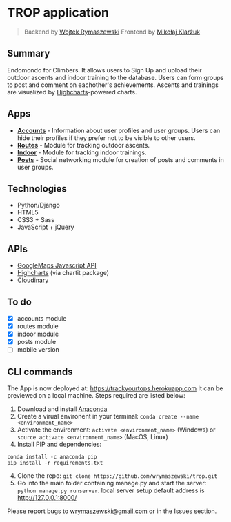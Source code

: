 # TROP application

> Backend by [Wojtek Rymaszewski](https://github.com/wrymaszewski)
> Frontend by [Mikołaj Klarżuk](https://github.com/daxtersky)

## Summary

Endomondo for Climbers. It allows users to Sign Up and upload their outdoor ascents and indoor training to the database. Users can form groups to post and comment on eachother's achievements. Ascents and trainings are visualized by [Highcharts](https://www.highcharts.com)-powered charts.

## Apps
- [**Accounts**](accounts/) - Information about user profiles and user groups. Users can hide their profiles if they prefer not to be visible to other users.
- [**Routes**](routes/) - Module for tracking outdoor ascents.
- [**Indoor**](indoor/) - Module for tracking indoor trainings.
- [**Posts**](posts/) - Social networking module for creation of posts and comments in user groups.

## Technologies

- Python/Django
- HTML5
- CSS3 + Sass
- JavaScript + jQuery

## APIs
 - [GoogleMaps Javascript API](https://developers.google.com/maps)
 - [Highcharts](https://www.highcharts.com) (via chartit package)
 - [Cloudinary](https://cloudinary.com/)

## To do

- [x] accounts module
- [x] routes module
- [x] indoor module
- [x] posts module
- [ ] mobile version

## CLI commands
 The App is now deployed at: https://trackyourtops.herokuapp.com
  It can be previewed on a local machine. Steps required are listed below:
  1. Download and install [Anaconda](https://www.anaconda.com/download/#linux)
  2. Create a virual environent in your terminal: `conda create --name <environment_name>`
  2. Activate the environment: `activate <environment_name>` (Windows) or `source activate <environment_name>` (MacOS, Linux)
  3. Install PIP and dependencies:
  ```
  conda install -c anaconda pip
  pip install -r requirements.txt
  ```
  4. Clone the repo: `git clone https://github.com/wrymaszewski/trop.git`
  5. Go into the main folder containing manage.py and start the server: `python manage.py runserver`. local server setup default address is <http://127.0.0.1:8000/>

Please report bugs to wrymaszewski@gmail.com or in the Issues section.
